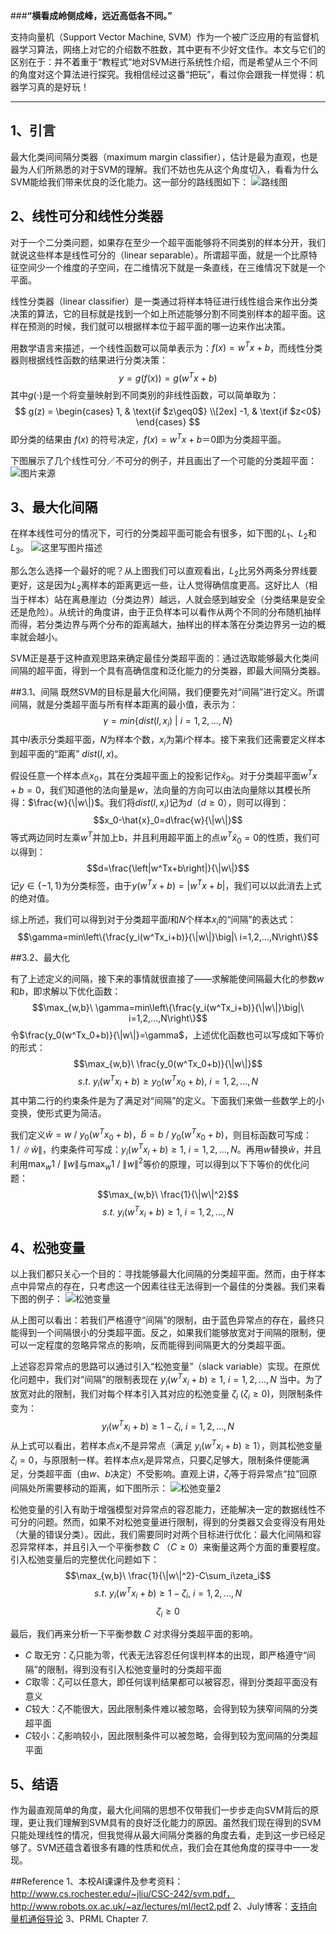 ﻿###**“横看成岭侧成峰，远近高低各不同。”**

支持向量机（Support Vector Machine, SVM）作为一个被广泛应用的有监督机器学习算法，网络上对它的介绍数不胜数，其中更有不少好文佳作。本文与它们的区别在于：并不着重于“教程式”地对SVM进行系统性介绍，而是希望从三个不同的角度对这个算法进行探究。我相信经过这番“把玩”，看过你会跟我一样觉得：机器学习真的是好玩！

----------

 

1、引言
----

最大化类间间隔分类器（maximum margin classifier），估计是最为直观，也是最为人们所熟悉的对于SVM的理解。我们不妨也先从这个角度切入，看看为什么SVM能给我们带来优良的泛化能力。这一部分的路线图如下：
![路线图](http://img.blog.csdn.net/20150703144058086)

2、线性可分和线性分类器
------

对于一个二分类问题，如果存在至少一个超平面能够将不同类别的样本分开，我们就说这些样本是线性可分的（linear separable）。所谓超平面，就是一个比原特征空间少一个维度的子空间，在二维情况下就是一条直线，在三维情况下就是一个平面。

线性分类器（linear classifier）是一类通过将样本特征进行线性组合来作出分类决策的算法，它的目标就是找到一个如上所述能够分割不同类别样本的超平面。这样在预测的时候，我们就可以根据样本位于超平面的哪一边来作出决策。

用数学语言来描述，一个线性函数可以简单表示为：$f(x) = w^Tx+b$，而线性分类器则根据线性函数的结果进行分类决策：$$y=g(f(x))=g(w^Tx+b)$$ 其中$g(\cdot)$是一个将变量映射到不同类别的非线性函数，可以简单取为：
$$
g(z) =
\begin{cases}
1,  & \text{if $z\geq0$} \\[2ex]
-1, & \text{if $z<0$}
\end{cases}
$$
即分类的结果由 $f(x)$ 的符号决定，$f(x)=w^Tx+b＝0$即为分类超平面。

下图展示了几个线性可分／不可分的例子，并且画出了一个可能的分类超平面：
![图片来源](http://img.blog.csdn.net/20150703224118667)

3、最大化间隔
-------

在样本线性可分的情况下，可行的分类超平面可能会有很多，如下图的$L_1$、$L_2$和$L_3$。
![这里写图片描述](http://img.blog.csdn.net/20150704121909230)

那么怎么选择一个最好的呢？从上图我们可以直观看出，$L_2$比另外两条分界线要更好，这是因为$L_2$离样本的距离更远一些，让人觉得确信度更高。这好比人（相当于样本）站在离悬崖边（分类边界）越远，人就会感到越安全（分类结果是安全还是危险）。从统计的角度讲，由于正负样本可以看作从两个不同的分布随机抽样而得，若分类边界与两个分布的距离越大，抽样出的样本落在分类边界另一边的概率就会越小。

SVM正是基于这种直观思路来确定最佳分类超平面的：通过选取能够最大化类间间隔的超平面，得到一个具有高确信度和泛化能力的分类器，即最大间隔分类器。

##3.1、间隔
既然SVM的目标是最大化间隔，我们便要先对“间隔”进行定义。所谓间隔，就是分类超平面与所有样本距离的最小值，表示为：$$\gamma = min\{dist(l, x_i)\  | \ i=1,2,...,N\}$$ 其中$l$表示分类超平面，$N$为样本个数，$x_i$为第$i$个样本。接下来我们还需要定义样本到超平面的“距离” $dist(l, x)$。

假设任意一个样本点$x_0$，其在分类超平面上的投影记作$\hat{x}_0$。对于分类超平面$w^Tx+b=0$，我们知道他的法向量是$w$，法向量的方向可以由法向量除以其模长所得：$\frac{w}{\|w\|}$。我们将$dist(l, x_i)$记为$d$（$d\geq0$），则可以得到：$$x_0-\hat{x}_0=d\frac{w}{\|w\|}$$等式两边同时左乘$w^T$并加上b，并且利用超平面上的点$w^T\hat{x}_0=0$的性质，我们可以得到：$$d=\frac{\left|w^Tx+b\right|}{\|w\|}$$记$y\in\{-1,1\}$为分类标签，由于$y(w^Tx+b)=\left|w^Tx+b\right|$，我们可以以此消去上式的绝对值。

综上所述，我们可以得到对于分类超平面$l$和$N$个样本$x_i$的“间隔”的表达式：$$\gamma=min\left\{\frac{y_i(w^Tx_i+b)}{\|w\|}\big|\ i=1,2,...,N\right\}$$

##3.2、最大化

有了上述定义的间隔，接下来的事情就很直接了——求解能使间隔最大化的参数$w$和$b$，即求解以下优化函数：$$\max_{w,b}\ \gamma=min\left\{\frac{y_i(w^Tx_i+b)}{\|w\|}\big|\ i=1,2,...,N\right\}$$令$\frac{y_0(w^Tx_0+b)}{\|w\|}=\gamma$，上述优化函数也可以写成如下等价的形式：$$\max_{w,b}\ \frac{y_0(w^Tx_0+b)}{\|w\|}$$ $$s.t.\ y_i(w^Tx_i+b)\geq y_0(w^Tx_0+b), \  i=1,2,...,N$$其中第二行的约束条件是为了满足对“间隔”的定义。下面我们来做一些数学上的小变换，使形式更为简洁。

我们定义$\hat{w}={w}\ /\ {y_0(w^Tx_0+b)}$，$\hat{b}={b}\ /\ {y_0(w^Tx_0+b)}$，则目标函数可写成：${1}\ /\ {\|\hat{w}\|}$，约束条件可写成：$y_i(w^Tx_i+b)\geq1, \  i=1,2,...,N$。再用$w$替换$\hat{w}$，并且利用$\max_{w}{1}\ /\ {\|w\|}$与$\max_{w}{1}\ /\ {\|w\|^2}$等价的原理，可以得到以下下等价的优化问题：$$\max_{w,b}\ \frac{1}{\|w\|^2}$$ $$s.t. \ y_i(w^Tx_i+b)\geq 1, \  i=1,2,...,N$$

4、松弛变量
------

以上我们都只关心一个目的：寻找能够最大化间隔的分类超平面。然而，由于样本点中异常点的存在，只考虑这一个因素往往无法得到一个最佳的分类器。我们来看下图的例子：
![松弛变量](http://img.blog.csdn.net/20150704110932012)

从上图可以看出：若我们严格遵守“间隔”的限制，由于蓝色异常点的存在，最终只能得到一个间隔很小的分类超平面。反之，如果我们能够放宽对于间隔的限制，便可以一定程度的忽略异常点的影响，反而能得到间隔更大的分类超平面。

上述容忍异常点的思路可以通过引入“松弛变量”（slack variable）实现。在原优化问题中，我们对“间隔”的限制表现在 $y_i(w^Tx_i+b)\geq1, \  i=1,2,...,N$ 当中。为了放宽对此的限制，我们对每个样本引入其对应的松弛变量 $\zeta_i\ (\zeta_i\geq0)$，则限制条件变为：$$y_i(w^Tx_i+b)\geq1-\zeta_i, \  i=1,2,...,N$$从上式可以看出，若样本点$x_i$不是异常点（满足 $y_i(w^Tx_i+b)\geq1$），则其松弛变量$\zeta_i=0$，与原限制一样。若样本点$x_i$是异常点，只要$\zeta_i$足够大，限制条件便能满足，分类超平面（由$w$、$b$决定）不受影响。直观上讲，$\zeta_i$等于将异常点“拉”回原间隔处所需要移动的距离，如下图所示：
![松弛变量2](http://img.blog.csdn.net/20150704113736003)

松弛变量的引入有助于增强模型对异常点的容忍能力，还能解决一定的数据线性不可分的问题。然而，如果不对松弛变量进行限制，得到的分类器又会变得没有用处（大量的错误分类）。因此，我们需要同时对两个目标进行优化：最大化间隔和容忍异常样本，并且引入一个平衡参数 $C$ （$C\geq0$）来衡量这两个方面的重要程度。引入松弛变量后的完整优化问题如下：$$\max_{w,b}\ \frac{1}{\|w\|^2}-C\sum_i\zeta_i$$ $$s.t. \ y_i(w^Tx_i+b)\geq 1-\zeta_i, \  i=1,2,...,N$$ $$\zeta_i\geq0$$

最后，我们再来分析一下平衡参数 $C$ 对求得分类超平面的影响。

 - $C$ 取无穷：$\zeta_i$只能为零，代表无法容忍任何误判样本的出现，即严格遵守“间隔”的限制，得到没有引入松弛变量时的分类超平面
 - $C$取零：$\zeta_i$可以任意大，即任何误判结果都可以被容忍，得到分类超平面没有意义
 - $C$较大：$\zeta_i$不能很大，因此限制条件难以被忽略，会得到较为狭窄间隔的分类超平面
 - $C$较小：$\zeta_i$影响较小，因此限制条件可以被忽略，会得到较为宽间隔的分类超平面

5、结语
----

作为最直观简单的角度，最大化间隔的思想不仅带我们一步步走向SVM背后的原理，更让我们理解到SVM具有的良好泛化能力的原因。虽然我们现在得到的SVM只能处理线性的情况，但我觉得从最大间隔分类器的角度去看，走到这一步已经足够了。SVM还蕴含着很多有趣的性质和优点，我们会在其他角度的探寻中一一发现。

##Reference
1、本校AI课课件及参考资料：http://www.cs.rochester.edu/~jliu/CSC-242/svm.pdf， http://www.robots.ox.ac.uk/~az/lectures/ml/lect2.pdf
2、July博客：[支持向量机通俗导论](http://blog.csdn.net/v_july_v/article/details/7624837%20%E6%94%AF%E6%8C%81%E5%90%91%E9%87%8F%E6%9C%BA%E9%80%9A%E4%BF%97%E5%AF%BC%E8%AE%BA)
3、PRML Chapter 7.